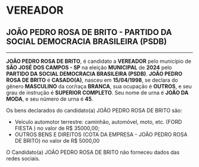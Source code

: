 # VEREADOR
## JOÃO PEDRO ROSA DE BRITO - PARTIDO DA SOCIAL DEMOCRACIA BRASILEIRA (PSDB)
---
**JOÃO PEDRO ROSA DE BRITO**, é candidato a **VEREADOR** pelo município de **SÃO JOSÉ DOS CAMPOS - SP** na eleição **MUNICIPAL** de **2024** pelo **PARTIDO DA SOCIAL DEMOCRACIA BRASILEIRA (PSDB)**.
**JOÃO PEDRO ROSA DE BRITO** é **CASADO(A)**, nasceu em **15/04/1998**, se declara do gênero **MASCULINO** da cor/raça **BRANCA**, sua ocupação é **OUTROS**, e seu grau de instrução é **SUPERIOR COMPLETO**.
Seu nome de urna é **JOÃO DA MODA**, e seu número de urna é **45**.

Os bens declarados do candidato(a) JOÃO PEDRO ROSA DE BRITO são: 
- Veículo automotor terrestre: caminhão, automóvel, moto, etc. (FORD FIESTA ) no valor de R$ 35000,00;
- OUTROS BENS E DIREITOS (COTA DA EMPRESA - JOÃO PEDRO ROSA DE BRITO) no valor de R$ 5000,00

O Candidato(a) JOÃO PEDRO ROSA DE BRITO não forneceu dados das redes sociais.